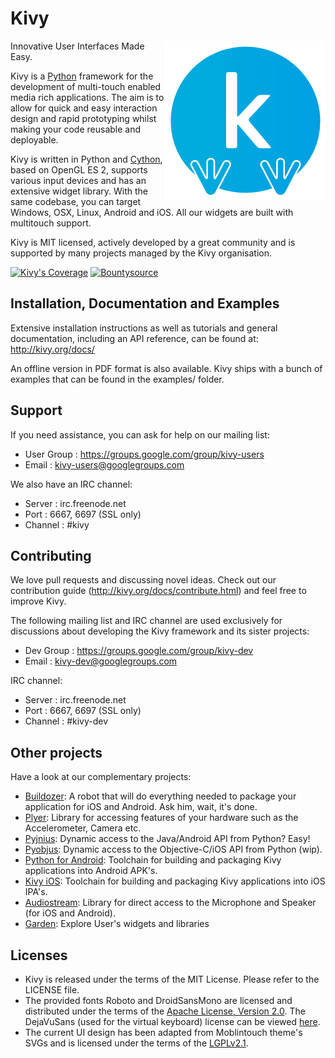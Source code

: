Kivy
====

<img align="right" height="256" src="https://raw.githubusercontent.com/kivy/kivy/master/kivy/data/logo/kivy-icon-256.png"/>

Innovative User Interfaces Made Easy.

Kivy is a [Python](https://www.python.org) framework for the development of
multi-touch enabled media rich applications. The aim is to allow for quick and
easy interaction design and rapid prototyping whilst making your code reusable
and deployable.

Kivy is written in Python and [Cython](http://cython.org/), based on OpenGL ES
2, supports various input devices and has an extensive widget library. With the
same codebase, you can target Windows, OSX, Linux, Android and iOS. All our
widgets are built with multitouch support.

Kivy is MIT licensed, actively developed by a great community and is supported
by many projects managed by the Kivy organisation.

[![Kivy's Coverage](https://coveralls.io/repos/kivy/kivy/badge.png?branch=master)](https://coveralls.io/r/kivy/kivy?branch=master) [![Bountysource](https://www.bountysource.com/badge/tracker?tracker_id=42681)](https://www.bountysource.com/trackers/42681-kivy?utm_source=42681&utm_medium=shield&utm_campaign=TRACKER_BADGE)

Installation, Documentation and Examples
----------------------------------------

Extensive installation instructions as well as tutorials and general
documentation, including an API reference, can be found at: http://kivy.org/docs/

An offline version in PDF format is also available.
Kivy ships with a bunch of examples that can be found in the examples/ folder.

Support
-------

If you need assistance, you can ask for help on our mailing list:

* User Group : https://groups.google.com/group/kivy-users
* Email      : kivy-users@googlegroups.com

We also have an IRC channel:

* Server  : irc.freenode.net
* Port    : 6667, 6697 (SSL only)
* Channel : #kivy

Contributing
------------

We love pull requests and discussing novel ideas. Check out our
contribution guide (http://kivy.org/docs/contribute.html) and
feel free to improve Kivy.

The following mailing list and IRC channel are used exclusively for
discussions about developing the Kivy framework and its sister projects:

* Dev Group : https://groups.google.com/group/kivy-dev
* Email     : kivy-dev@googlegroups.com

IRC channel:

* Server  : irc.freenode.net
* Port    : 6667, 6697 (SSL only)
* Channel : #kivy-dev

Other projects
---------------

Have a look at our complementary projects:

- [Buildozer](http://github.com/kivy/buildozer): A robot that will do
  everything needed to package your application for iOS and Android. Ask him,
  wait, it's done.
- [Plyer](http://github.com/kivy/plyer): Library for accessing features of your
  hardware such as the Accelerometer, Camera etc.
- [Pyjnius](http://github.com/kivy/pyjnius): Dynamic access to the Java/Android
  API from Python? Easy!
- [Pyobjus](http://github.com/kivy/pyobjus): Dynamic access to the
  Objective-C/iOS API from Python (wip).
- [Python for Android](http://github.com/kivy/python-for-android): Toolchain
  for building and packaging Kivy applications into Android APK's.
- [Kivy iOS](http://github.com/kivy/kivy-ios): Toolchain for building and
  packaging Kivy applications into iOS IPA's.
- [Audiostream](http://github.com/kivy/audiostream): Library for direct access
  to the Microphone and Speaker (for iOS and Android).
- [Garden](http://github.com/kivy-garden): Explore User's widgets and libraries



Licenses
--------

- Kivy is released under the terms of the MIT License. Please refer to the
  LICENSE file.
- The provided fonts Roboto and DroidSansMono are licensed and
  distributed under the terms of the
  [Apache License, Version 2.0](http://www.apache.org/licenses/LICENSE-2.0).
  The DejaVuSans (used for the virtual keyboard) license can be viewed
  [here](http://dejavu-fonts.org/wiki/License).
- The current UI design has been adapted from Moblintouch theme's SVGs
  and is licensed under the terms of the
  [LGPLv2.1](http://www.gnu.org/licenses/old-licenses/lgpl-2.1).


